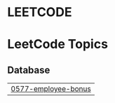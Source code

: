 # LEETCODE
<!---LeetCode Topics Start-->
# LeetCode Topics
## Database
|  |
| ------- |
| [0577-employee-bonus](https://github.com/Farsan-k/LEETCODE/tree/master/0577-employee-bonus) |
<!---LeetCode Topics End-->